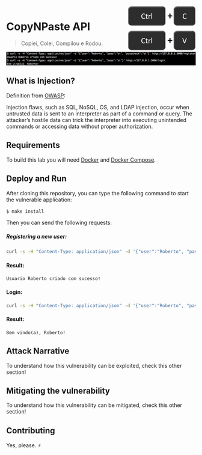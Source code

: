 <img src="images/a1-logo.png" align="right" height="120" />

# CopyNPaste API
> Copiei, Colei, Compilou e Rodou.

<img src="images/CopyNPaste.png" align="center"/>

## What is Injection?

Definition from [OWASP](https://www.owasp.org/images/7/72/OWASP_Top_10-2017_%28en%29.pdf.pdf):

Injection flaws, such as SQL, NoSQL, OS, and LDAP injection, occur when untrusted data is sent to an interpreter as part of a command or query. The attacker’s hostile data can trick the interpreter into executing unintended commands or accessing data without proper authorization.

## Requirements

To build this lab you will need [Docker][Docker Install] and [Docker Compose][Docker Compose Install].

## Deploy and Run

After cloning this repository, you can type the following command to start the vulnerable application:

```sh
$ make install
```

Then you can send the following requests:

##### Registering a new user:

```sh
curl -s -H "Content-Type: application/json" -d '{"user":"Roberto", "pass":"oi", "passcheck":"oi"}' http://127.0.0.1:3000/register
```

#### Result:

```
Usuario Roberto criado com sucesso!
```

#### Login: 

```sh
curl -s -H "Content-Type: application/json" -d '{"user":"Roberto", "pass":"oi"}' http://127.0.0.1:3000/login
```

#### Result:

```
Bem vindo(a), Roberto!
```

## Attack Narrative

To understand how this vulnerability can be exploited, check this other section!

## Mitigating the vulnerability

To understand how this vulnerability can be mitigated, check this other section!

[Docker Install]:  https://docs.docker.com/install/
[Docker Compose Install]: https://docs.docker.com/compose/install/

## Contributing

Yes, please. :zap:

